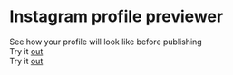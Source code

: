 # Instagram profile previewer
See how your profile will look like before publishing
<br />
Try it <a href="https://wedusa.github.io/insta-previewer/" target="_blank">out</a>
<br />
Try it [out](https://wedusa.github.io/insta-previewer/)
